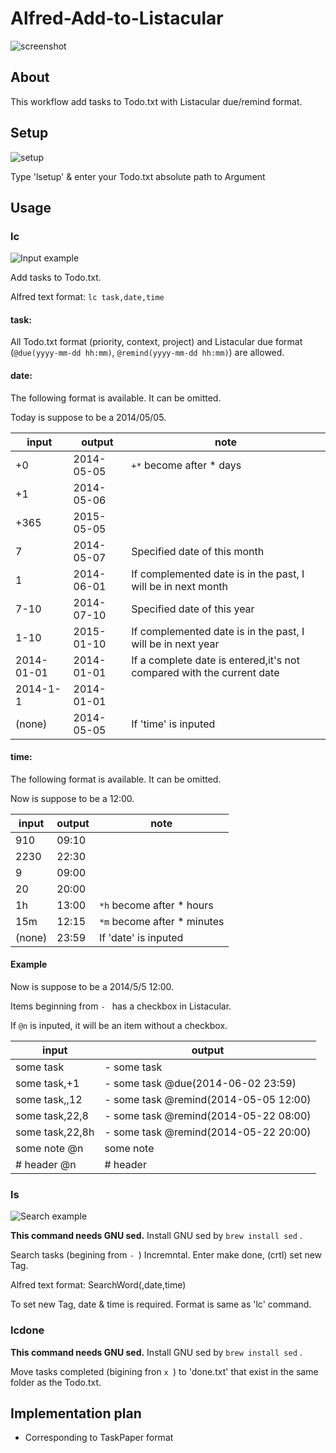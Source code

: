 Alfred-Add-to-Listacular
========================

![screenshot](http://cl.ly/YJkH/Image%202014-11-01%20at%208.35.46%20%E5%8D%88%E5%BE%8C.png)

## About
This workflow add tasks to Todo.txt with Listacular due/remind format.

## Setup
![setup](http://cl.ly/YOXb/Monosnap_2014-11-06_23-52-54.jpg)

Type 'lsetup' & enter your Todo.txt absolute path to Argument

## Usage
### lc
![Input example](http://cl.ly/YDlI/Monosnap_2014-10-26_23-32-31.jpg)

Add tasks to Todo.txt.

Alfred text format: `lc task,date,time`

#### task:
All Todo.txt format (priority, context, project) and Listacular due format (`@due(yyyy-mm-dd hh:mm)`, `@remind(yyyy-mm-dd hh:mm)`) are allowed.

#### date:
The following format is available. It can be omitted.

Today is suppose to be a 2014/05/05.

| input      | output     | note                                                                  |
| ---        | ---        | ---                                                                   |
| +0         | 2014-05-05 | `+*` become after \* days                                             |
| +1         | 2014-05-06 |                                                                       |
| +365       | 2015-05-05 |                                                                       |
| 7          | 2014-05-07 | Specified date of this month                                          |
| 1          | 2014-06-01 | If complemented date is in the past, I will be in next month          |
| 7-10       | 2014-07-10 | Specified date of this year                                           |
| 1-10       | 2015-01-10 | If complemented date is in the past, I will be in next year           |
| 2014-01-01 | 2014-01-01 | If a complete date is entered,it's not compared with the current date |
| 2014-1-1   | 2014-01-01 |                                                                       |
| (none)     | 2014-05-05 | If 'time' is inputed                                                  |

#### time:
The following format is available. It can be omitted.

Now is suppose to be a 12:00.

| input  | output | note                         |
| ---    | ---    | ---                          |
| 910    | 09:10  |                              |
| 2230   | 22:30  |                              |
| 9      | 09:00  |                              |
| 20     | 20:00  |                              |
| 1h     | 13:00  | `*h` become after \* hours   |
| 15m    | 12:15  | `*m` become after \* minutes |
| (none) | 23:59  | If 'date' is inputed         |


#### Example
Now is suppose to be a 2014/5/5 12:00.

Items beginning from `- ` has a checkbox in Listacular.

If `@n` is inputed, it will be an item without a checkbox.

| input           | output                                |
| ---             | ---                                   |
| some task       | - some task                           |
| some task,+1    | - some task @due(2014-06-02 23:59)    |
| some task,,12   | - some task @remind(2014-05-05 12:00) |
| some task,22,8  | - some task @remind(2014-05-22 08:00) |
| some task,22,8h | - some task @remind(2014-05-22 20:00) |
| some note @n    | some note                             |
| # header @n     | # header                              |

### ls
![Search example](http://cl.ly/YIPF/Monosnap_2014-10-30_20-55-01.jpg)

**This command needs GNU sed.** Install GNU sed by `brew install sed` .

Search tasks (begining from `- `) Incremntal. Enter make done, (crtl) set new Tag.

Alfred text format: SearchWord(,date,time)

To set new Tag, date & time is required. Format is same as 'lc' command.

### lcdone
**This command needs GNU sed.** Install GNU sed by `brew install sed` .

Move tasks completed (bigining fron `x `) to 'done.txt'  that exist in the same folder as the Todo.txt.

## Implementation plan
+ Corresponding to TaskPaper format
